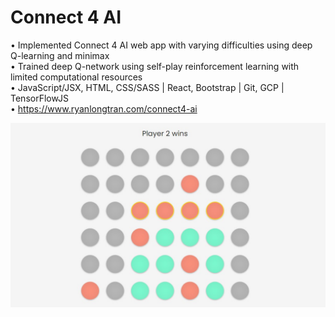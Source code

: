 # Connect 4 AI

• Implemented Connect 4 AI web app with varying difficulties using deep Q-learning and minimax  
• Trained deep Q-network using self-play reinforcement learning with limited computational resources  
• JavaScript/JSX, HTML, CSS/SASS | React, Bootstrap | Git, GCP | TensorFlowJS  
• https://www.ryanlongtran.com/connect4-ai

![Image of app](https://raw.githubusercontent.com/ryantran2165/ryantran2165.github.io/source/src/assets/images/connect4_ai.jpg)
